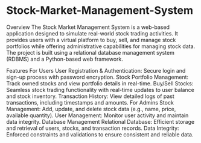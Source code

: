 # Stock-Market-Management-System

Overview
The Stock Market Management System is a web-based application designed to simulate real-world stock trading activities. It provides users with a virtual platform to buy, sell, and manage stock portfolios while offering administrative capabilities for managing stock data. The project is built using a relational database management system (RDBMS) and a Python-based web framework.

Features
For Users
User Registration & Authentication: Secure login and sign-up process with password encryption.
Stock Portfolio Management: Track owned stocks and view portfolio details in real-time.
Buy/Sell Stocks: Seamless stock trading functionality with real-time updates to user balance and stock inventory.
Transaction History: View detailed logs of past transactions, including timestamps and amounts.
For Admins
Stock Management: Add, update, and delete stock data (e.g., name, price, available quantity).
User Management: Monitor user activity and maintain data integrity.
Database Management
Relational Database: Efficient storage and retrieval of users, stocks, and transaction records.
Data Integrity: Enforced constraints and validations to ensure consistent and reliable data.

